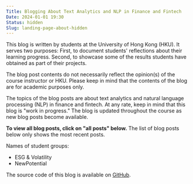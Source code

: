 ```yaml
---
Title: Blogging About Text Analytics and NLP in Finance and Fintech
Date: 2024-01-01 19:30
Status: hidden
Slug: landing-page-about-hidden
---
```


This blog is written by students at the University of Hong Kong
(HKU). It serves two purposes: First, to document students'
reflections about their learning progress. Second, to showcase some of
the results students have obtained as part of their projects.

The blog post contents do not necessarily reflect the opinion(s) of
the course instructor or HKU. Please keep in mind that the contents of
the blog are for academic purposes only.

The topics of the blog posts are about text analytics and natural
language processing (NLP) in finance and fintech. At any rate, keep in
mind that this blog is "work in progress." The blog is updated
throughout the course as new blog posts become available.

**To view all blog posts, click on "all posts" below.** The list of
blog posts below only shows the most recent posts.

Names of student groups:

  * ESG & Volatility
  * NewPotential

The source code of this blog is available on
[GitHub](https://github.com/buehlmaier/FINA4350-student-blog-2024-01).
